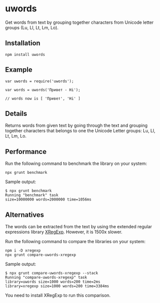 uwords
======

Get words from text by grouping together characters from Unicode letter groups
(Lu, Ll, Lt, Lm, Lo).

Installation
------------

    npm install uwords

Example
-------

    var uwords = require('uwords');

    var words = uwords('Привет - Hi');

    // words now is [ 'Привет', 'Hi' ]

Details
-------

Returns words from given text by going through the text and grouping together
characters that belongs to one the Unicode Letter groups: Lu, Ll, Lt, Lm, Lo.

Performance
-----------

Run the following command to benchmark the library on your system:

    npx grunt benchmark

Sample output:

    $ npx grunt benchmark
    Running "benchmark" task
    size=10000000 words=2000000 time=1056ms

Alternatives
------------

The words can be extracted from the text by using the extended regular
expressions library [XRegExp][1]. However, it is 1500x slower.

Run the following command to compare the libraries on your system:

    npm i -D xregexp
    npx grunt compare-uwords-xregexp

Sample output:

    $ npx grunt compare-uwords-xregexp --stack
    Running "compare-uwords-xregexp" task
    library=uwords size=1000 words=200 time=2ms
    library=xregexp size=1000 words=200 time=3384ms

You need to install XRegExp to run this comparison.

[1]: http://xregexp.com/